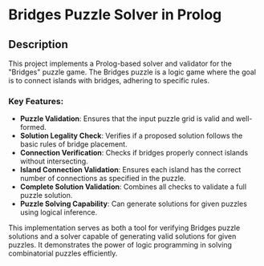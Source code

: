 # Bridges Puzzle Solver in Prolog

## Description

This project implements a Prolog-based solver and validator for the "Bridges" puzzle game. The Bridges puzzle is a logic game where the goal is to connect islands with bridges, adhering to specific rules.

### Key Features:

- **Puzzle Validation**: Ensures that the input puzzle grid is valid and well-formed.
- **Solution Legality Check**: Verifies if a proposed solution follows the basic rules of bridge placement.
- **Connection Verification**: Checks if bridges properly connect islands without intersecting.
- **Island Connection Validation**: Ensures each island has the correct number of connections as specified in the puzzle.
- **Complete Solution Validation**: Combines all checks to validate a full puzzle solution.
- **Puzzle Solving Capability**: Can generate solutions for given puzzles using logical inference.

This implementation serves as both a tool for verifying Bridges puzzle solutions and a solver capable of generating valid solutions for given puzzles. It demonstrates the power of logic programming in solving combinatorial puzzles efficiently.